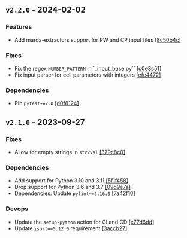 ## `v2.2.0` - 2024-02-02

### Features
- Add marda-extractors support for PW and CP input files [[8c50b4c]](https://github.com/aiidateam/qe-tools/commit/8c50b4c6e203b1ccea7dd90f384c2e365e74dd5c)

### Fixes
- Fix the regex `NUMBER_PATTERN` in `_input_base.py`` [[c0e3c51]](https://github.com/aiidateam/qe-tools/commit/c0e3c516be16731923d8152ea1b08318a32b7aed)
- Fix input parser for cell parameters with integers [[efe4472]](https://github.com/aiidateam/qe-tools/commit/efe4472eef52caa9c9e87a58f7777ac20bb6ed96)

### Dependencies
- Pin `pytest~=7.0` [[d0f8124]](https://github.com/aiidateam/qe-tools/commit/d0f8124d5a48c85ae07296c37e93aa58fa35bcbe)


## `v2.1.0` - 2023-09-27

### Fixes
- Allow for empty strings in `str2val` [[379c8c0]](https://github.com/aiidateam/qe-tools/commit/379c8c0047f21e04e54c206a6279e467a3403dd5)

### Dependencies
- Add support for Python 3.10 and 3.11 [[5f1f458]](https://github.com/aiidateam/qe-tools/commit/5f1f458230e7c6db4bae5df254c67a7c0a606914)
- Drop support for Python 3.6 and 3.7 [[09d9e7a]](https://github.com/aiidateam/qe-tools/commit/09d9e7a71d8294b5191110118b58a6f6129ac8eb)
- Dependencies: Update `pylint~=2.16.0` [[7a42f10]](https://github.com/aiidateam/qe-tools/commit/7a42f10b58b602f85522266cf49f699106323ed5)

### Devops
- Update the `setup-python` action for CI and CD [[e77d6dd]](https://github.com/aiidateam/qe-tools/commit/e77d6ddeb6d0f435f6abe3128a62f75c796c9433)
- Update `isort==5.12.0` requirement [[3accb27]](https://github.com/aiidateam/qe-tools/commit/3accb27f7435485b030a9978a7cd2c358e5268bc)
